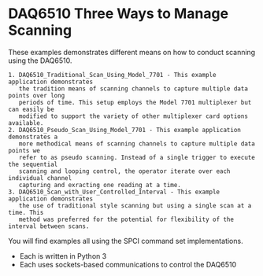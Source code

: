 # DAQ6510 Three Ways to Manage Scanning

These examples demonstrates different means on how to conduct scanning using the DAQ6510. 
	
	1. DAQ6510_Traditional_Scan_Using_Model_7701 - This example application demonstrates 
	   the tradition means of scanning channels to capture multiple data points over long 
	   periods of time. This setup employs the Model 7701 multiplexer but can easily be 
	   modified to support the variety of other multiplexer card options available. 
	2. DAQ6510_Pseudo_Scan_Using_Model_7701 - This example application demonstrates a 
	   more methodical means of scanning channels to capture multiple data points we 
	   refer to as pseudo scanning.	Instead of a single trigger to execute the sequential 
	   scanning and looping control, the operator iterate over each individual channel 
	   capturing and exracting one reading at a time.
	3. DAQ6510_Scan_with_User_Controlled_Interval - This example application demonstrates 
	   the use of traditional style scanning but using a single scan at a time. This 
	   method was preferred for the potential for flexibility of the interval between scans.
	
You will find examples all using the SPCI command set implementations. 
* Each is written in Python 3
* Each uses sockets-based communications to control the DAQ6510
